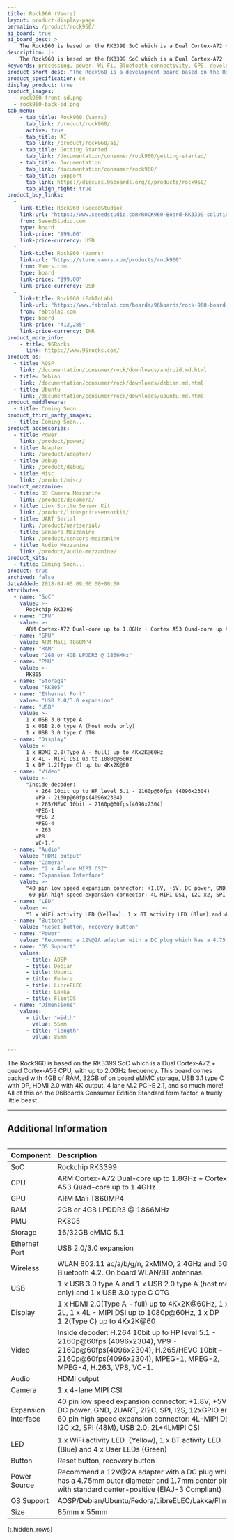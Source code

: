 ```yaml
---
title: Rock960 (Vamrs)
layout: product-display-page
permalink: /product/rock960/
ai_board: true
ai_board_desc: >
    The Rock960 is based on the RK3399 SoC which is a Dual Cortex-A72 + quad Cortex-A53 CPU, with up to 2.0GHz frequency.
description: |-
    The Rock960 is based on the RK3399 SoC which is a Dual Cortex-A72 + quad Cortex-A53 CPU, with up to 2.0GHz frequency. This board comes packed with 4GB of RAM, 32GB of on board eMMC storage, USB 3.1 type C with DP, HDMI 2.0 with 4K output, 4 lane M.2 PCI-E 2.1, and so much more! All of this on the 96Boards Consumer Edition Standard form factor, a truely little beast.
keywords: processing, power, Wi-Fi, Bluetooth connectivity, GPS, development, board, rockchip, rk3399, processor, low cost, Product, Development, Platform, arm
product_short_desc: "The Rock960 is a development board based on the RK3399 SoC"
product_specification: ce
display_product: true
product_images:
  - rock960-front-sd.png
  - rock960-back-sd.png
tab_menu:
    - tab_title: Rock960 (Vamrs)
      tab_link: /product/rock960/
      active: true
    - tab_title: AI
      tab_link: /product/rock960/ai/
    - tab_title: Getting Started
      tab_link: /documentation/consumer/rock960/getting-started/
    - tab_title: Documentation
      tab_link: /documentation/consumer/rock960/
    - tab_title: Support
      tab_link: https://discuss.96boards.org/c/products/rock960/
      tab_align_right: true
product_buy_links:
  -
    link-title: Rock960 (SeeedStudio)
    link-url: "https://www.seeedstudio.com/ROCK960-Board-RK3399-solution-2G-Version-p-3036.html"
    from: SeeedStudio.com
    type: board
    link-price: "$99.00"
    link-price-currency: USD
  -
    link-title: Rock960 (Vamrs)
    link-url: "https://store.vamrs.com/products/rock960"
    from: Vamrs.com
    type: board
    link-price: "$99.00"
    link-price-currency: USD
  -
    link-title: Rock960 (FabToLab)
    link-url: "https://www.fabtolab.com/boards/96boards/rock-960-board-rk3399"
    from: fabtolab.com
    type: board
    link-price: "₹12,285"
    link-price-currency: INR
product_more_info:
    - title: 96Rocks
      link: https://www.96rocks.com/
product_os:
  - title: AOSP
    link: /documentation/consumer/rock/downloads/android.md.html
  - title: Debian
    link: /documentation/consumer/rock/downloads/debian.md.html
  - title: Ubuntu
    link: /documentation/consumer/rock/downloads/ubuntu.md.html
product_middleware:
  - title: Coming Soon...
product_third_party_images:
  - title: Coming Soon...
product_accessories:
  - title: Power
    link: /product/power/
  - title: Adapter
    link: /product/adapter/
  - title: Debug
    link: /product/debug/
  - title: Misc
    link: /product/misc/
product_mezzanine:
  - title: D3 Camera Mezzanine
    link: /product/d3camera/
  - title: Link Sprite Sensor Kit
    link: /product/linkspritesensorkit/
  - title: UART Serial
    link: /product/uartserial/
  - title: Sensors Mezzanine
    link: /product/sensors-mezzanine
  - title: Audio Mezzanine
    link: /product/audio-mezzanine/
product_kits:
  - title: Coming Soon...
product: true
archived: false
dateAdded: 2018-04-05 09:00:00+00:00
attributes:
  - name: "SoC"
    value: >-
      Rockchip RK3399
  - name: "CPU"
    value: >-
      ARM Cortex-A72 Dual-core up to 1.8GHz + Cortex A53 Quad-core up to 1.4GHz
  - name: "GPU"
    value: ARM Mali T860MP4
  - name: "RAM"
    value: "2GB or 4GB LPDDR3 @ 1866MHz"
  - name: "PMU"
    value: >-
      RK805
  - name: "Storage"
    value: "RK805"
  - name: "Ethernet Port"
    value: "USB 2.0/3.0 expansion"
  - name: "USB"
    value: >-
      1 x USB 3.0 type A
      1 x USB 2.0 type A (host mode only)
      1 x USB 3.0 type C OTG
  - name: "Display"
    value: >-
      1 x HDMI 2.0(Type A - full) up to 4Kx2K@60Hz
      1 x 4L - MIPI DSI up to 1080p@60Hz
      1 x DP 1.2(Type C) up to 4Kx2K@60
  - name: "Video"
    value: >-
      "Inside decoder:
         H.264 10bit up to HP level 5.1 - 2160p@60fps (4096x2304)
         VP9 - 2160p@60fps(4096x2304)
         H.265/HEVC 10bit - 2160p@60fps(4096x2304)
         MPEG-1
         MPEG-2
         MPEG-4
         H.263
         VP8
         VC-1."
  - name: "Audio"
    value: "HDMI output"
  - name: "Camera"
    value: "2 x 4-lane MIPI CSI"
  - name: "Expansion Interface"
    value: >-
      "40 pin low speed expansion connector: +1.8V, +5V, DC power, GND, 2UART, 2I2C, SPI, I2S, 12xGPIO
       60 pin high speed expansion connector: 4L-MIPI DSI, I2C x2, SPI (48M), USB 2.0, 2L+4LMIPI CSI"
  - name: "LED"
    value: >-
      "1 x WiFi activity LED（Yellow), 1 x BT activity LED (Blue) and 4 x User LEDs (Green)"
  - name: "Buttons"
    value: "Reset button, recovery button"
  - name: "Power"
    value: "Recommend a 12V@2A adapter with a DC plug which has a 4.75mm outer diameter and 1.7mm center pin with standard center-positive (EIAJ-3 Compliant)"
  - name: "OS Support"
    values:
      - title: AOSP
      - title: Debian
      - title: Ubuntu
      - title: Fedora
      - title: LibreELEC
      - title: Lakka
      - title: FlintOS
  - name: "Dimensions"
    values:
      - title: "width"
        value: 55mm
      - title: "length"
        value: 85mm

---
```

The Rock960 is based on the RK3399 SoC which is a Dual Cortex-A72 + quad Cortex-A53 CPU, with up to 2.0GHz frequency. This board comes packed with 4GB of RAM, 32GB of on board eMMC storage, USB 3.1 type C with DP, HDMI 2.0 with 4K output, 4 lane M.2 PCI-E 2.1, and so much more! All of this on the 96Boards Consumer Edition Standard form factor, a truely little beast.

***

## Additional Information
<div style="overflow-x:scroll;" markdown="1">

| Component           | Description                              |
| :------------------ | :--------------------------------------- |
| SoC                 | Rockchip RK3399                          |
| CPU                 | ARM Cortex-A72 Dual-core up to 1.8GHz + Cortex A53 Quad-core up to 1.4GHz |
| GPU                 | ARM Mali T860MP4                         |
| RAM                 | 2GB or 4GB LPDDR3 @ 1866MHz              |
| PMU                 | RK805                                    |
| Storage             | 16/32GB eMMC 5.1                         |
| Ethernet Port       | USB 2.0/3.0 expansion                    |
| Wireless            | WLAN 802.11 ac/a/b/g/n, 2xMIMO, 2.4GHz and 5Ghz, Bluetooth 4.2. On board WLAN/BT antennas. |
| USB                 | 1 x USB 3.0 type A and 1 x USB 2.0 type A (host mode only) and 1 x USB 3.0 type C OTG |
| Display             | 1 x HDMI 2.0(Type A - full) up to 4Kx2K@60Hz, 1 x 2L, 1 x 4L - MIPI DSI up to 1080p@60Hz, 1 x DP 1.2(Type C) up to 4Kx2K@60 |
| Video               | Inside decoder: H.264 10bit up to HP level 5.1 - 2160p@60fps (4096x2304), VP9 - 2160p@60fps(4096x2304), H.265/HEVC 10bit - 2160p@60fps(4096x2304),  MPEG-1, MPEG-2, MPEG-4, H.263, VP8, VC-1. |
| Audio               | HDMI output                              |
| Camera              | 1 x 4-lane MIPI CSI                      |
| Expansion Interface | 40 pin low speed expansion connector: +1.8V, +5V, DC power, GND, 2UART, 2I2C, SPI, I2S, 12xGPIO and 60 pin high speed expansion connector: 4L-MIPI DSI, I2C x2, SPI (48M), USB 2.0, 2L+4LMIPI CSI |
| LED                 | 1 x WiFi activity LED（Yellow), 1 x BT activity LED (Blue) and 4 x User LEDs (Green) |
| Button              | Reset button, recovery button            |
| Power Source        | Recommend a 12V@2A adapter with a DC plug which has a 4.75mm outer diameter and 1.7mm center pin with standard center-positive (EIAJ-3 Compliant) |
| OS Support          | AOSP/Debian/Ubuntu/Fedora/LibreELEC/Lakka/FlintOS |
| Size                | 85mm x 55mm                              |

{:.hidden_rows}

</div>
